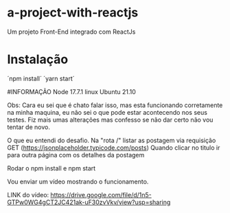 # a-project-with-reactjs
Um projeto Front-End integrado com ReactJs

# Instalação
´npm install´
´yarn start´

#INFORMAÇÃO
Node 17.7.1
linux Ubuntu 21.10

Obs:  Cara eu sei que é chato falar isso, mas esta funcionando corretamente na minha maquina, eu não sei o que pode estar acontecendo nos seus testes.
Fiz mais umas alterações mas confesso se não dar certo não vou tentar de novo.

O que eu entendi do desafio.
Na "rota /" listar as postagem via requisição GET (https://jsonplaceholder.typicode.com/posts)
Quando clicar no titulo ir para outra página com os detalhes da postagem

Rodar o npm install e npm start

Vou enviar um vídeo mostrando o funcionamento.

LINK do vídeo: https://drive.google.com/file/d/1n5-GTPw0WG4gCT2JC421ak-uF30zvVkv/view?usp=sharing

